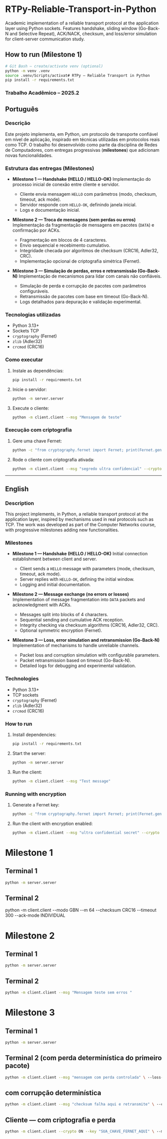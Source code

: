 # RTPy-Reliable-Transport-in-Python
Academic implementation of a reliable transport protocol at the application layer using Python sockets. Features handshake, sliding window (Go-Back-N and Selective Repeat), ACK/NACK, checksum, and loss/error simulation for client-server communication study.

## How to run (Milestone 1)
```bash
# Git Bash — create/activate venv (optional)
python -m venv .venv
source .venv/Scripts/activat# RTPy – Reliable Transport in Python
pip install -r requirements.txt
 ```
### Trabalho Acadêmico – 2025.2

## Português

### Descrição
Este projeto implementa, em Python, um protocolo de transporte confiável em nível de aplicação, inspirado em técnicas utilizadas em protocolos reais como TCP. O trabalho foi desenvolvido como parte da disciplina de Redes de Computadores, com entregas progressivas (**milestones**) que adicionam novas funcionalidades.

### Estrutura das entregas (Milestones)

- **Milestone 1 — Handshake (HELLO / HELLO-OK)**
  Implementação do processo inicial de conexão entre cliente e servidor.
  - Cliente envia mensagem `HELLO` com parâmetros (modo, checksum, timeout, ack mode).
  - Servidor responde com `HELLO-OK`, definindo janela inicial.
  - Logs e documentação inicial.

- **Milestone 2 — Troca de mensagens (sem perdas ou erros)**
  Implementação da fragmentação de mensagens em pacotes (`DATA`) e confirmação por ACKs.
  - Fragmentação em blocos de 4 caracteres.
  - Envio sequencial e recebimento cumulativo.
  - Integridade checada por algoritmos de checksum (CRC16, Adler32, CRC).
  - Implementação opcional de criptografia simétrica (Fernet).

- **Milestone 3 — Simulação de perdas, erros e retransmissão (Go-Back-N)**
  Implementação de mecanismos para lidar com canais não confiáveis.
  - Simulação de perda e corrupção de pacotes com parâmetros configuráveis.
  - Retransmissão de pacotes com base em timeout (Go-Back-N).
  - Logs detalhados para depuração e validação experimental.

### Tecnologias utilizadas
- Python 3.13+
- Sockets TCP
- `cryptography` (Fernet)
- `zlib` (Adler32)
- `crcmod` (CRC16)

### Como executar
1. Instale as dependências:
   ```bash
   pip install -r requirements.txt
   ```
2. Inicie o servidor:
   ```bash
   python -m server.server
   ```
3. Execute o cliente:
   ```bash
   python -m client.client --msg "Mensagem de teste"
   ```

### Execução com criptografia
1. Gere uma chave Fernet:
   ```bash
   python -c "from cryptography.fernet import Fernet; print(Fernet.generate_key().decode())"
   ```
2. Rode o cliente com criptografia ativada:
   ```bash
   python -m client.client --msg "segredo ultra confidencial" --crypto ON --key <sua_chave>
   ```

---

## English

### Description
This project implements, in Python, a reliable transport protocol at the application layer, inspired by mechanisms used in real protocols such as TCP. The work was developed as part of the Computer Networks course, with progressive milestones adding new functionalities.

### Milestones

- **Milestone 1 — Handshake (HELLO / HELLO-OK)**
  Initial connection establishment between client and server.
  - Client sends a `HELLO` message with parameters (mode, checksum, timeout, ack mode).
  - Server replies with `HELLO-OK`, defining the initial window.
  - Logging and initial documentation.

- **Milestone 2 — Message exchange (no errors or losses)**
  Implementation of message fragmentation into `DATA` packets and acknowledgment with ACKs.
  - Messages split into blocks of 4 characters.
  - Sequential sending and cumulative ACK reception.
  - Integrity checking via checksum algorithms (CRC16, Adler32, CRC).
  - Optional symmetric encryption (Fernet).

- **Milestone 3 — Loss, error simulation and retransmission (Go-Back-N)**
  Implementation of mechanisms to handle unreliable channels.
  - Packet loss and corruption simulation with configurable parameters.
  - Packet retransmission based on timeout (Go-Back-N).
  - Detailed logs for debugging and experimental validation.

### Technologies
- Python 3.13+
- TCP sockets
- `cryptography` (Fernet)
- `zlib` (Adler32)
- `crcmod` (CRC16)

### How to run
1. Install dependencies:
   ```bash
   pip install -r requirements.txt
   ```
2. Start the server:
   ```bash
   python -m server.server
   ```
3. Run the client:
   ```bash
   python -m client.client --msg "Test message"
   ```

### Running with encryption
1. Generate a Fernet key:
   ```bash
   python -c "from cryptography.fernet import Fernet; print(Fernet.generate_key().decode())"
   ```
2. Run the client with encryption enabled:
   ```bash
   python -m client.client --msg "ultra confidential secret" --crypto ON --key <your_key>
   ```


# Milestone 1

## Terminal 1
 ```bash
 python -m server.server
 ```
## Terminal 2
python -m client.client --modo GBN --m 64 --checksum CRC16 --timeout 300 --ack-mode INDIVIDUAL

# Milestone 2

## Terminal 1
 ```bash
 python -m server.server
 ```
## Terminal 2
 ```bash
 python -m client.client --msg "Mensagem teste sem erros "
 ```
 # Milestone 3

## Terminal 1
 ```bash
 python -m server.server
 ```
## Terminal 2 (com perda determinística do primeiro pacote)
 ```bash
 python -m client.client --msg "mensagem com perda controlada" \ --loss-every 5 --loss-offset 0
 ```
## com corrupção determinística
 ```bash
 python -m client.client --msg "checksum falha aqui e retransmite" \ --corrupt-every 7 --corrupt-offset 0
 ```
## Cliente — com criptografia e perda
 ```bash
 python -m client.client --crypto ON --key "SUA_CHAVE_FERNET_AQUI" \ --msg "sigiloso com perda" --loss-every 4
 ```



